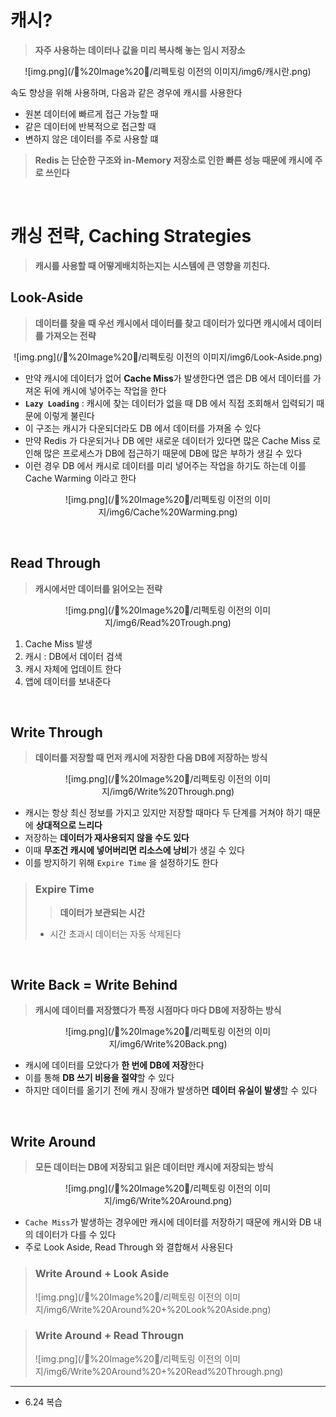 # 캐시?

> **자주 사용하는 데이터나 값을 미리 복사해 놓는 임시 저장소**

<div align="center">

![img.png](/🔲%20Image%20🔲/리펙토링 이전의 이미지/img6/캐시란.png)

</div>

속도 향상을 위해 사용하며, 다음과 같은 경우에 캐시를 사용한다

* 원본 데이터에 빠르게 접근 가능할 때
* 같은 데이터에 반복적으로 접근할 때
* 변하지 않은 데이터를 주로 사용할 떄

> **Redis 는 단순한 구조와 in-Memory 저장소로 인한 빠른 성능 때문에 캐시에 주로 쓰인다**

<br>

# 캐싱 전략, Caching Strategies

> **캐시를 사용할 때 어떻게배치하는지는 시스템에 큰 영향을 끼친다.**

## Look-Aside

> **데이터를 찾을 때 우선 캐시에서 데이터를 찾고 데이터가 있다면 캐시에서 데이터를 가져오는 전략**
<div align="center">

![img.png](/🔲%20Image%20🔲/리펙토링 이전의 이미지/img6/Look-Aside.png)

</div>

* 만약 캐시에 데이터가 없어 **Cache Miss**가 발생한다면 앱은 DB 에서 데이터를 가져온 뒤에 캐시에 넣어주는 작업을 한다
* **`Lazy Loading`** : 캐시에 찾는 데이터가 없을 때 DB 에서 직접 조회해서 입력되기 때문에 이렇게 불린다
* 이 구조는 캐시가 다운되더라도 DB 에서 데이터를 가져올 수 있다
* 만약 Redis 가 다운되거나 DB 에만 새로운 데이터가 있다면 많은 Cache Miss 로 인해 많은 프로세스가 DB에 접근하기 때문에 DB에 많은 부하가 생길 수 있다
* 이런 경우 DB 에서 캐시로 데이터를 미리 넣어주는 작업을 하기도 하는데 이를 Cache Warming 이라고 한다

<div align="center">

![img.png](/🔲%20Image%20🔲/리펙토링 이전의 이미지/img6/Cache%20Warming.png)

</div>

<br>

## Read Through

> **캐시에서만 데이터를 읽어오는 전략**

<div align="center">

![img.png](/🔲%20Image%20🔲/리펙토링 이전의 이미지/img6/Read%20Trough.png)

</div>

1. Cache Miss 발생
2. 캐시 : DB에서 데이터 검색
3. 캐시 자체에 업데이트 한다
4. 앱에 데이터를 보내준다

<br>

## Write Through

> **데이터를 저장할 때 먼저 캐시에 저장한 다음 DB에 저장하는 방식**

<div align="center">

![img.png](/🔲%20Image%20🔲/리펙토링 이전의 이미지/img6/Write%20Through.png)

</div>

* 캐시는 항상 최신 정보를 가지고 있지만 저장할 때마다 두 단계를 거쳐야 하기 때문에 **상대적으로 느리다**
* 저장하는 **데이터가 재사용되지 않을 수도 있다**
* 이때 **무조건 캐시에 넣어버리면 리소스에 낭비**가 생길 수 있다
* 이를 방지하기 위해 `Expire Time` 을 설정하기도 한다

> ### Expire Time
> > **데이터가 보관되는 시간**
> * 시간 초과시 데이터는 자동 삭제된다

<br>

## Write Back = Write Behind

> **캐시에 데이터를 저장했다가 특정 시점마다 마다 DB에 저장하는 방식**

<div align="center">

![img.png](/🔲%20Image%20🔲/리펙토링 이전의 이미지/img6/Write%20Back.png)

</div>

* 캐시에 데이터를 모았다가 **한 번에 DB에 저장**한다
* 이를 통해 **DB 쓰기 비용을 절약**할 수 있다
* 하지만 데이터를 옮기기 전에 캐시 장애가 발생하면 **데이터 유실이 발생**할 수 있다

<br>

## Write Around

> **모든 데이터는 DB에 저장되고 읽은 데이터만 캐시에 저장되는 방식**

<div align="center">

![img.png](/🔲%20Image%20🔲/리펙토링 이전의 이미지/img6/Write%20Around.png)

</div>

* `Cache Miss`가 발생하는 경우에만 캐시에 데이터를 저장하기 때문에 캐시와 DB 내의 데이터가 다를 수 있다
* 주로 Look Aside, Read Through 와 결합해서 사용된다

> ### Write Around + Look Aside
> ![img.png](/🔲%20Image%20🔲/리펙토링 이전의 이미지/img6/Write%20Around%20+%20Look%20Aside.png)


> ### Write Around + Read Througn
> ![img.png](/🔲%20Image%20🔲/리펙토링 이전의 이미지/img6/Write%20Around%20+%20Read%20Through.png)

---
* 6.24 복습